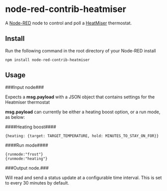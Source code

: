 node-red-contrib-heatmiser
==========================

A <a href="http://nodered.org" target="_new">Node-RED</a> node to control and poll a <a href="http://www.heatmiser.com/">HeatMiser</a> thermostat.

Install
-------

Run the following command in the root directory of your Node-RED install

    npm install node-red-contrib-heatmiser


Usage
-----

###Input node###

Expects a **msg.payload** with a JSON object that contains settings for the Heatmiser thermostat

**msg.payload** can currently be either a heating boost option, or a run mode, as below:

####Heating boost####

    {heating: {target: TARGET_TEMPERATURE, hold: MINUTES_TO_STAY_ON_FOR}}

####Run mode####

    {runmode:"frost"}
    {runmode:"heating"}


###Output node.###

Will read and send a status update at a configurable time interval. This is set to every 30 minutes by default.
